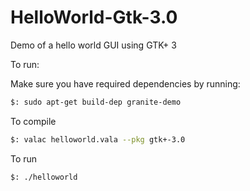 HelloWorld-Gtk-3.0
==================

Demo of a hello world GUI using GTK+ 3

To run:

Make sure you have required dependencies by running:

```bash
$: sudo apt-get build-dep granite-demo
```

To compile

```bash
$: valac helloworld.vala --pkg gtk+-3.0
```

To run

```bash
$: ./helloworld
```

